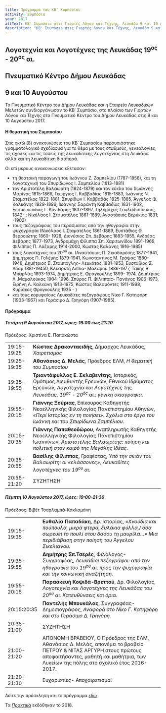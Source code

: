```yaml
---
title: Πρόγραμμα του ΚΒ’ Συμποσίου
activity: Συμπόσια
year: 2017
altText: ΚΒ' Συμπόσιο στις Γιορτές Λόγου και Τέχνης, Λευκάδα 9 και 10 Αυγούστου 2017, *Λογοτεχνία και Λογοτέχνες της Λευκάδας 19<sup>ος</sup> - 20<sup>ός</sup> αι*. Το προγράμμα του Συμποσίου ΚΒ´ βρίσκεται [εδώ](/xroniko/symposia/symposio_22.html). Τα [*Πρακτικά*](/publications/praktika_symposiwn/praktika_symposiou_22.html) εκδόθηκαν το 2018.
description: "ΚΒ' Συμπόσιο στις Γιορτές Λόγου και Τέχνης, Λευκάδα 9 και 10 Αυγούστου 2017, *Λογοτεχνία και Λογοτέχνες της Λευκάδας 19<sup>ος</sup> - 20<sup>ός</sup> αι*."
---
```


## Λογοτεχνία και Λογοτέχνες της Λευκάδας 19<sup>ος</sup> - 20<sup>ός</sup> αι.
## Πνευματικό Κέντρο Δήμου Λευκάδας
## 9 και 10 Αυγούστου

Το Πνευματικό Κέντρο του Δήμου Λευκάδας και η Εταιρεία Λευκαδικών Μελετών συνδιοργάνωσαν το ΚΒ΄ Συμπόσιο, στο πλαίσιο των Γιορτών Λόγου και Τέχνης στο Πνευματικό Κέντρο του Δήμου Λευκάδας στις 9 και 10 Αυγούστου 2017.

#### Η θεματική του Συμποσίου

Στις οκτώ \(8\) ανακοινώσεις του ΚΒ΄ Συμποσίου παρουσιάστηκε γραμματολογικό σχεδίασμα για το θέμα με τους σταθμούς, γενεαλογίες, τις σχολές και τις τάσεις της λευκαδίτικης λογοτεχνίας στη Λευκάδα αλλά και τη λευκαδίτικη διασπορά.

Οι επί μέρους ανακοινώσεις εξέτασαν:

+ τη θεατρική παραγωγή του Ιωάννου Ζ. Ζαμπελίου \(1787-1856\), και τη λογοτεχνική του Σπυρίδωνος Ι. Ζαμπελίου \(1813-1881\)
+ τον Αριστοτέλη Βαλαωρίτη \(1824-1879\) και τον κύκλο του \(Ιωάννης Μαρίνος 1815-1866, Γεώργιος Ι. Καββαδίας 1815-1883, Ιωάννης Ν. Σταματέλος 1822-1881, Σπυρίδων Ι. Καββαδάς 1825-1885, Άγγελος Φ. Καλκάνης 1829-1896, Ιωάννης Σαράντη Καββαδίας 1831-1902, Επαμεινώνδας Γ. Κονιδάρης 1837-1897, Τηλέμαχος Σουλαϊδόπουλος 1842- ; Νικόλαος Ι. Σταματέλος 1861-1889, Αναστάσιος Βερύκιος 1831; -1902\)
+ τους πεζογράφους του περάσματος από την ηθογραφία στην ψυχογραφία \(Νικόλαος Ι. Σταματέλος 1861-1889, Ευστάθιος Θ. Βερροιώτης 1860- 1928, Διονύσιος Σπ. Δεβάρης 1883-1955, Ανδρέας Δεβάρης 1877-1973, Ανδρομάχη Φίλιππα Σπ. Χαριτωνίδου 1891-1969, Φίλιππος Π. Λάζαρης 1914-2000, Κώστας Καλάνης 1916-1985\)
+ τους λογοτέχνες του 20<sup>ού</sup> αι. \(Αναστάσιος Π. Σκιαδαρέσης 1877-1941, Δημήτριος Π. Γολέμης 1879-1941, Κωνσταντίνος Μ. Γράψας 1880- 1948, Δημήτριος Σ. Σταμπόγλης- Λευκάτας 1881-1953, Ευστάθιος Σ. Αδάμ 1881-19450, Κλεαρέτη Δίπλα- Μαλάμου 1886-1977, Τάκης Β. Μπαρλάς 1893-1974, Δημήτριος Ε. Φραγκούλης 1899- 1974, Δημήτριος Λ .Μαμαλούκας 1904-1996, Σπύρος Π. Φίλιππας- Πανάγος 1906-1973, Ειρήνη Α. Καλκάνη 1913-1975, Κώστας Βαλαμόντες 1911-1998, Κυριάκος Φραγκούλης 1935 - \)
+ και τους κορυφαίους Λευκαδίτες πεζογράφους Νίκο Γ. Κατηφόρη \(1903-1967\) και Γεράσιμο Δ. Γρηγόρη \(1907-1985\).

#### Πρόγραμμα

##### Τετάρτη 9 Αυγούστου 2017, ώρες: 19:00 έως 21:20

Πρόεδρος: Χριστίνα Ε. Παπακώστα

|                              |                        |
| :--------------------------- | :----------------------|
|19:15-19:25 |**Κώστας Δρακονταειδής**, Δήμαρχος Λευκάδας, *Χαιρετισμός*
|19:25-19:35 |**Αθανάσιος Δ. Μελάς**, Πρόεδρος ΕΛΜ, *Η θεματική του Συμποσίου*
|19:35-19:55 |**Τριαντάφυλλος Ε. Σκλαβενίτης**, Ιστορικός, Ομότιμος Διευθυντής Ερευνών, Εθνικού Ιδρύματος Ερευνών, *Λογοτεχνία και Λογοτέχνες της Λευκάδας, 19<sup>ος</sup> - 20<sup>ός</sup> αι.: γενική σκιαγραφία.*
|19:55-20:15 |**Γιάννης Ξούριας**, Επίκουρος Καθηγητής Νεοελληνικής Φιλολογίας Πανεπιστημίου Αθηνών, *«Περί Ιστορίας εν τη ποιήσει». Σχόλια στο έργο του Ιωάννη και του Σπυρίδωνα Ζαμπέλιου.*
|20:15-20:35 |**Γιάννης Παπαθεοδώρου**, Αναπληρωτής Καθηγητής Νεοελληνικής Φιλολογίας Πανεπιστημίου Ιωαννίνων, *Αριστοτέλης Βαλαωρίτης: ποίηση και πολιτική στον καιρό της Μεγάλης Ιδέας.*
|20:35-20:55 |**Βασίλης Φίλιππας**, Γραφίστας, *Υπό την σκιάν του Βαλαωρίτη: οι «ελάσσονες», Λευκαδίτες λογοτέχνες του 19<sup>ου</sup> αι.*
|20:55-21:20 |ΣΥΖΗΤΗΣΗ

##### Πέμπτη 10 Αυγούστου 2017, ώρες: 19:00-21:30

Πρόεδρος: Βιβέτ Τσαρλαμπά-Κακλαμάνη

|                              |                        |
| :--------------------------- | :----------------------|
|19:15-19:35 |**Ευθαλία Παπαδάκη**,  Δρ. Ιστορίας, *«Χνούδια και πούπουλα, μικρά φτερά, ξυλάκια φύλλα,/ όσα σωρεύει το πουλί στου δάσου τη μαυρίλα…» Μια περιδιάβαση στην ποίηση του Άγγελου Σικελιανού.*
|19:35-19:55 |**Δημήτρης Σπ.Τσερές**, Φιλόλογος- Συγγραφέας, *Λευκάδιοι πεζογράφοι: από την ηθογραφία του 19<sup>ου</sup> αι. προς την ψυχογραφία και την κοινωνική αναζήτηση.*
|19:55-20:15 |**Παρασκευή Κοψιδά-Βρεττού**, Δρ. Φιλολογίας, *Λογοτεχνία και Λογοτέχνες της Λευκάδας του 20<sup>ού</sup> αι. Κατευθύνσεις και όρια.*
|20:15:20:35 |**Παντελής Μπουκάλας**, Συγγραφέας-Δημοσιογράφος, *Αναφορά στο Νίκο Γ. Κατηφόρη και στο Γεράσιμο Δ. Γρηγόρη.*
|20:35-21:00 |ΣΥΖΗΤΗΣΗ
|21:00-21:20 |ΑΠΟΝΟΜΗ ΒΡΑΒΕΙΟΥ, Ο Πρόεδρος της ΕΛΜ, Αθανάσιος Δ. Μελάς, απονέμει το βραβείο ΠΕΤΡΟΥ & ΝΙΤΑΣ ΑΡΓΥΡΗ στους πρώτους αποφοιτήσαντες, μαθητή και μαθήτρια, των Λυκείων της πόλης στο σχολικό έτος 2016-2017.
|21:20-21:30 |Ευχαριστίες- Αποχαιρετισμοί

Δείτε την πρόσκληση και το πρόγραμμα [εδώ](/documents/prosklhsh_symposio_22.pdf)

Τα [*Πρακτικά*](/publications/praktika_symposiwn/praktika_symposiou_22.html) εκδόθηκαν το 2018.
